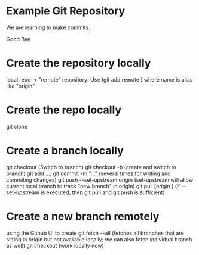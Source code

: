 # Example Git Repository

We are learning to make commits.

Good Bye

# Create the repository locally
local repo -> "remote" repository; Use (git add remote <name> <URL>) where name is alias like "origin"

# Create the repo locally
git clone <URL>

# Create a branch locally
git checkout <branch> (Switch to branch)
git checkout -b <new branch name> (create and switch to branch)
git add ...; git commit -m "..." (several times for writing and commiting changes)
git push --set-upstream origin <new branch> (set-upstream will allow current local branch to track "new branch" in origin)
git pull [origin <new branch>] (if --set-upstream is executed, then git pull and git push is sufficient)

# Create a new branch remotely
using the Github UI to create <branch>
git fetch --all (fetches all branches that are sitting in origin but not available locally; we can also fetch individual branch as well)
git checkout <branch> (work locally now)
